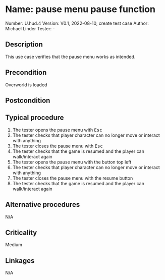 # Name: pause menu pause function

Number: U.hud.4
Version: V0.1, 2022-08-10, create test case
Author: Michael Linder
Tester: -

## Description

This use case verifies that the pause menu works as intended.  

## Precondition

Overworld is loaded

## Postcondition

## Typical procedure

1. The tester opens the pause menu with <kbd>Esc</kbd>
2. The tester checks that player character can no longer move or interact with anything
3. The tester closes the pause menu with <kbd>Esc</kbd>
4. The tester checks that the game is resumed and the player can walk/interact again
5. The tester opens the pause menu with the button top left
6. The tester checks that player character can no longer move or interact with anything
7. The tester closes the pause menu with the resume button
8. The tester checks that the game is resumed and the player can walk/interact again

## Alternative procedures

N/A

## Criticality

Medium

## Linkages

N/A
